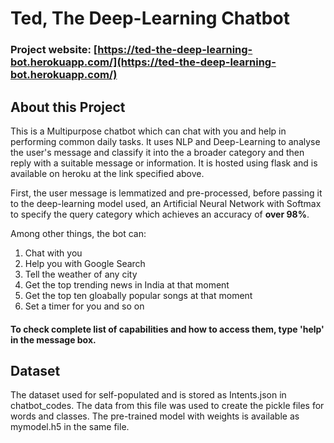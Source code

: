 # Ted, The Deep-Learning Chatbot

### Project website: [https://ted-the-deep-learning-bot.herokuapp.com/](https://ted-the-deep-learning-bot.herokuapp.com/)

## About this Project
This is a Multipurpose chatbot which can chat with you and help in performing common daily tasks. It uses NLP and Deep-Learning to analyse the user's message and classify it into the a broader category and then reply with a suitable message or information. It is hosted using flask and is available on heroku at the link specified above. 

First, the user message is lemmatized and pre-processed, before passing it to the deep-learning model used, an Artificial Neural Network with Softmax to specify the query category which achieves an accuracy of **over 98%**.

Among other things, the bot can:
1. Chat with you
2. Help you with Google Search
3. Tell the weather of any city
4. Get the top trending news in India at that moment
5. Get the top ten gloabally popular songs at that moment
6. Set a timer for you and so on

#### To check complete list of capabilities and how to access them, type 'help' in the message box.

## Dataset
The dataset used for self-populated and is stored as Intents.json in chatbot_codes. The data from this file was used to create the pickle files for words and classes. The pre-trained model with weights is available as mymodel.h5 in the same file.



